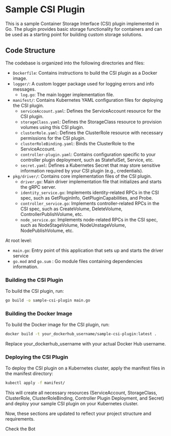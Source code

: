 # Sample CSI Plugin

This is a sample Container Storage Interface (CSI) plugin implemented in Go. The plugin provides basic storage functionality for containers and can be used as a starting point for building custom storage solutions.

## Code Structure

The codebase is organized into the following directories and files:

- `Dockerfile`: Contains instructions to build the CSI plugin as a Docker image.
- `logger/`: A custom logger package used for logging errors and info messages.
  - `log.go`: The main logger implementation file.
- `manifest/`: Contains Kubernetes YAML configuration files for deploying the CSI plugin.
  - `serviceAccount.yaml`: Defines the ServiceAccount resource for the CSI plugin.
  - `storageClass.yaml`: Defines the StorageClass resource to provision volumes using this CSI plugin.
  - `clusterRole.yaml`: Defines the ClusterRole resource with necessary permissions for the CSI plugin.
  - `clusterRoleBinding.yaml`: Binds the ClusterRole to the ServiceAccount.
  - `controller-plugin.yaml`: Contains configuration specific to your controller plugin deployment, such as StatefulSet, Service, etc.
  - `secret.yaml`: Defines a Kubernetes Secret that may store sensitive information required by your CSI plugin (e.g., credentials).
- `pkg/driver/`: Contains core implementation files of the CSI plugin.
  - `driver.go`: Main driver implementation file that initializes and starts the gRPC server.
  - `identity_service.go`: Implements identity-related RPCs in the CSI spec, such as GetPluginInfo, GetPluginCapabilities, and Probe.
  - `controller_service.go`: Implements controller-related RPCs in the CSI spec, such as CreateVolume, DeleteVolume, ControllerPublishVolume, etc.
  - `node_service.go`: Implements node-related RPCs in the CSI spec, such as NodeStageVolume, NodeUnstageVolume, NodePublishVolume, etc.

At root level:

- `main.go`: Entry point of this application that sets up and starts the driver service
- `go.mod` and `go.sum` : Go module files containing dependencies information.

### Building the CSI Plugin

To build the CSI plugin, run:

```sh
go build -o sample-csi-plugin main.go
```

### Building the Docker Image

To build the Docker image for the CSI plugin, run:

```sh
docker build -t your_dockerhub_username/sample-csi-plugin:latest .
```

Replace your_dockerhub_username with your actual Docker Hub username.

### Deploying the CSI Plugin

To deploy the CSI plugin on a Kubernetes cluster, apply the manifest files in the manifest directory:

```sh
kubectl apply -f manifest/
```

This will create all necessary resources (ServiceAccount, StorageClass, ClusterRole, ClusterRoleBinding, Controller Plugin Deployment, and Secret) and deploy your sample CSI plugin on your Kubernetes cluster.

Now, these sections are updated to reflect your project structure and requirements.

Check the Bot